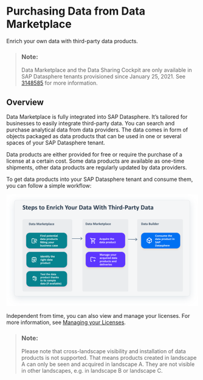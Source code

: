 <!-- loio4096fb8c97dd4d84a7200941c1721368 -->

# Purchasing Data from Data Marketplace

Enrich your own data with third-party data products.

> ### Note:  
> Data Marketplace and the Data Sharing Cockpit are only available in SAP Datasphere tenants provisioned since January 25, 2021. See [3148585](https://me.sap.com/notes/3148585) for more information.



<a name="loio4096fb8c97dd4d84a7200941c1721368__section_nrc_kcg_crb"/>

## Overview

Data Marketplace is fully integrated into SAP Datasphere. It’s tailored for businesses to easily integrate third-party data. You can search and purchase analytical data from data providers. The data comes in form of objects packaged as data products that can be used in one or several spaces of your SAP Datasphere tenant.

Data products are either provided for free or require the purchase of a license at a certain cost. Some data products are available as one-time shipments, other data products are regularly updated by data providers.



To get data products into your SAP Datasphere tenant and consume them, you can follow a simple workflow:



![](images/Image_map_Enrich_Data_4_2ceb007.png)

Independent from time, you can also view and manage your licenses. For more information, see [Managing your Licenses](managing-your-licenses-98d9865.md).

> ### Note:  
> Please note that cross-landscape visibility and installation of data products is not supported. That means products created in landscape A can only be seen and acquired in landscape A. They are not visible in other landscapes, e.g. in landscape B or landscape C.

